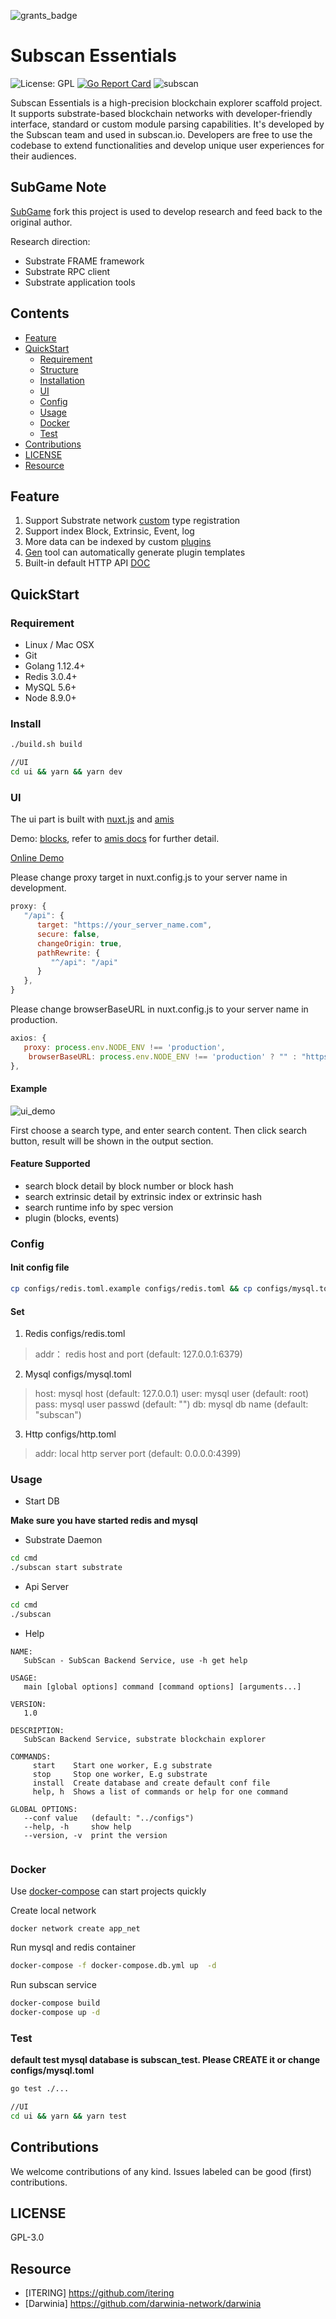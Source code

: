 ![grants_badge](./grants_badge.png)

# Subscan Essentials

![License: GPL](https://img.shields.io/badge/license-GPL-blue.svg)
[![Go Report Card](https://goreportcard.com/badge/github.com/itering/subscan)](https://goreportcard.com/report/github.com/itering/subscan)
![subscan](https://github.com/itering/subscan/workflows/subscan/badge.svg)

Subscan Essentials is a high-precision blockchain explorer scaffold project. 
It supports substrate-based blockchain networks with developer-friendly interface, standard or custom module parsing capabilities. 
It's developed by the Subscan team and used in subscan.io. 
Developers are free to use the codebase to extend functionalities and develop unique user experiences for their audiences.

## SubGame Note

[SubGame](http://www.subgame.org/) fork this project is used to develop research and feed back to the original author. 

Research direction:
- Substrate FRAME framework
- Substrate RPC client
- Substrate application tools

## Contents

- [Feature](#Feature)
- [QuickStart](#QuickStart)
  - [Requirement](#Requirement)
  - [Structure](docs/tree.md)
  - [Installation](#Install)
  - [UI](#UI)
  - [Config](#Config)
  - [Usage](#Usage)
  - [Docker](#Docker)
  - [Test](#Test)
- [Contributions](#Contributions)
- [LICENSE](#LICENSE)
- [Resource](#Resource)

## Feature

1. Support Substrate network [custom](/custom_type.md) type registration 
2. Support index Block, Extrinsic, Event, log
3. More data can be indexed by custom [plugins](/plugins)
4. [Gen](https://github.com/itering/subscan-plugin/tree/master/tools) tool can automatically generate plugin templates
5. Built-in default HTTP API [DOC](/docs/index.md)


## QuickStart

### Requirement

* Linux / Mac OSX
* Git
* Golang 1.12.4+
* Redis 3.0.4+
* MySQL 5.6+
* Node 8.9.0+

### Install

```bash
./build.sh build

//UI
cd ui && yarn && yarn dev
```

### UI

The ui part is built with [nuxt.js](https://nuxtjs.org/) and [amis](https://github.com/baidu/amis)

Demo: [blocks](/ui/plugins/blocks.js), refer to [amis docs](https://baidu.gitee.io/amis/docs/index) for further detail.

[Online Demo](https://crab.demo.subscan.io/)

Please change proxy target in nuxt.config.js to your server name in development.

```js
proxy: {
   "/api": {
      target: "https://your_server_name.com",
      secure: false,
      changeOrigin: true,
      pathRewrite: {
         "^/api": "/api"
      }
   },
}
```

Please change browserBaseURL in nuxt.config.js to your server name in production.

```js
axios: {
   proxy: process.env.NODE_ENV !== 'production',
    browserBaseURL: process.env.NODE_ENV !== 'production' ? "" : "https://your_server_name.com"
},
```

#### Example

![ui_demo](./ui_demo.png)

First choose a search type, and enter search content.
Then click search button, result will be shown in the output section.

#### Feature Supported

- search block detail by block number or block hash
- search extrinsic detail by extrinsic index or extrinsic hash
- search runtime info by spec version
- plugin (blocks, events)


### Config

#### Init config file 

```bash
cp configs/redis.toml.example configs/redis.toml && cp configs/mysql.toml.example configs/mysql.toml && cp configs/http.toml.example configs/http.toml
```

#### Set

1. Redis  configs/redis.toml

> addr： redis host and port (default: 127.0.0.1:6379)

2. Mysql  configs/mysql.toml

> host: mysql host (default: 127.0.0.1)
> user: mysql user (default: root)
> pass: mysql user passwd (default: "")
> db:   mysql db name (default: "subscan")

3. Http   configs/http.toml

> addr: local http server port (default: 0.0.0.0:4399)


### Usage

- Start DB

**Make sure you have started redis and mysql**

- Substrate Daemon
```bash
cd cmd
./subscan start substrate
```

- Api Server
```bash
cd cmd
./subscan
```

- Help 

```
NAME:
   SubScan - SubScan Backend Service, use -h get help

USAGE:
   main [global options] command [command options] [arguments...]

VERSION:
   1.0

DESCRIPTION:
   SubScan Backend Service, substrate blockchain explorer

COMMANDS:
     start    Start one worker, E.g substrate
     stop     Stop one worker, E.g substrate
     install  Create database and create default conf file
     help, h  Shows a list of commands or help for one command

GLOBAL OPTIONS:
   --conf value   (default: "../configs")
   --help, -h     show help
   --version, -v  print the version


```

### Docker

Use [docker-compose](https://docs.docker.com/compose/) can start projects quickly 

Create local network

```
docker network create app_net
```

Run mysql and redis container

```bash
docker-compose -f docker-compose.db.yml up  -d
```

Run subscan service

```bash
docker-compose build
docker-compose up -d
```

### Test


**default test mysql database is subscan_test. Please CREATE it or change configs/mysql.toml**

```bash
go test ./...

//UI
cd ui && yarn && yarn test
```


## Contributions

We welcome contributions of any kind. Issues labeled can be good (first) contributions.

## LICENSE

GPL-3.0


## Resource
 
- [ITERING] https://github.com/itering
- [Darwinia] https://github.com/darwinia-network/darwinia
